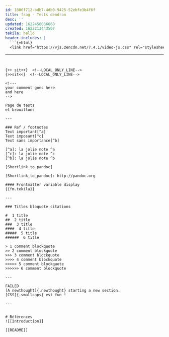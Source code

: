 ```yaml
---
id: 1806f712-bdb7-4db0-9425-52ebfe3b4f6f
title: frag - Tests dendron
desc: ''
updated: 1622450036668
created: 1622213443507
tekila: hello
header-includes: |
  ```{=html}
  <link href="https://vjs.zencdn.net/7.4.1/video-js.css" rel="stylesheet">
  ```
---
```


{++ sit++}  <!--LOCAL_ONLY_LINE-->
{>>sit<<}  <!--LOCAL_ONLY_LINE-->

<!---
your comment goes here
and here
-->

Page de tests
et brouillons

---

### Ref / footnotes
Text important[^a]    
Text imposant[^c]    
Text sans importance[^b]    

[^a]: la jolie note ^a
[^c]: la jolie note ^c
[^b]: la jolie note ^b

[Shortlink_to_pandoc]

[Shortlink_to_pandoc]: http://pandoc.org

#### Frontmatter variable display
{{fm.tekila}} 

---

### Titles bloquote citations 

#  1 title
##  2 title
###  3 title
####  4 title
#####  5 title
######  6 title

> 1 comment blockquote
>> 2 comment blockquote
>>> 3 comment blockquote
>>>> 4 comment blockquote
>>>>> 5 comment blockquote
>>>>>> 6 comment blockquote

---

FAILED
[A newthought]{.newthought} starting a new section.
[CSS]{.smallcaps} est fun !

---


# Références
![[Introduction]]

[[README]]


